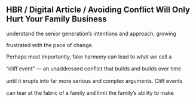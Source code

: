 ## HBR / Digital Article / Avoiding Conflict Will Only Hurt Your Family Business

understand the senior generation’s intentions and approach, growing

frustrated with the pace of change.

Perhaps most importantly, fake harmony can lead to what we call a

“cliﬀ event” — an unaddressed conﬂict that builds and builds over time

until it erupts into far more serious and complex arguments. Cliﬀ events

can tear at the fabric of a family and limit the family’s ability to make